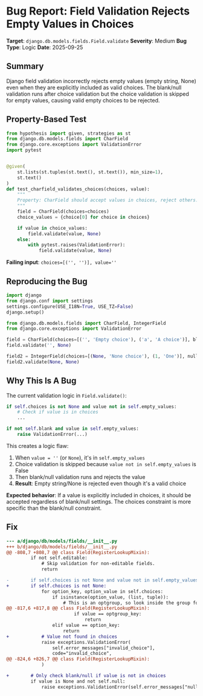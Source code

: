 # Bug Report: Field Validation Rejects Empty Values in Choices

**Target**: `django.db.models.fields.Field.validate`
**Severity**: Medium
**Bug Type**: Logic
**Date**: 2025-09-25

## Summary

Django field validation incorrectly rejects empty values (empty string, None) even when they are explicitly included as valid choices. The blank/null validation runs after choice validation but the choice validation is skipped for empty values, causing valid empty choices to be rejected.

## Property-Based Test

```python
from hypothesis import given, strategies as st
from django.db.models.fields import CharField
from django.core.exceptions import ValidationError
import pytest


@given(
    st.lists(st.tuples(st.text(), st.text()), min_size=1),
    st.text()
)
def test_charfield_validates_choices(choices, value):
    """
    Property: CharField should accept values in choices, reject others.
    """
    field = CharField(choices=choices)
    choice_values = {choice[0] for choice in choices}

    if value in choice_values:
        field.validate(value, None)
    else:
        with pytest.raises(ValidationError):
            field.validate(value, None)
```

**Failing input**: `choices=[('', '')], value=''`

## Reproducing the Bug

```python
import django
from django.conf import settings
settings.configure(USE_I18N=True, USE_TZ=False)
django.setup()

from django.db.models.fields import CharField, IntegerField
from django.core.exceptions import ValidationError

field = CharField(choices=[('', 'Empty choice'), ('a', 'A choice')], blank=False)
field.validate('', None)

field2 = IntegerField(choices=[(None, 'None choice'), (1, 'One')], null=False)
field2.validate(None, None)
```

## Why This Is A Bug

The current validation logic in `Field.validate()`:

```python
if self.choices is not None and value not in self.empty_values:
    # Check if value is in choices
    ...

if not self.blank and value in self.empty_values:
    raise ValidationError(...)
```

This creates a logic flaw:
1. When `value = ''` (or `None`), it's in `self.empty_values`
2. Choice validation is skipped because `value not in self.empty_values` is False
3. Then blank/null validation runs and rejects the value
4. **Result**: Empty string/None is rejected even though it's a valid choice

**Expected behavior**: If a value is explicitly included in choices, it should be accepted regardless of blank/null settings. The choices constraint is more specific than the blank/null constraint.

## Fix

```diff
--- a/django/db/models/fields/__init__.py
+++ b/django/db/models/fields/__init__.py
@@ -808,7 +808,7 @@ class Field(RegisterLookupMixin):
         if not self.editable:
             # Skip validation for non-editable fields.
             return

-        if self.choices is not None and value not in self.empty_values:
+        if self.choices is not None:
             for option_key, option_value in self.choices:
                 if isinstance(option_value, (list, tuple)):
                     # This is an optgroup, so look inside the group for
@@ -817,6 +817,8 @@ class Field(RegisterLookupMixin):
                         if value == optgroup_key:
                             return
                 elif value == option_key:
                     return
+            # Value not found in choices
             raise exceptions.ValidationError(
                 self.error_messages["invalid_choice"],
                 code="invalid_choice",
@@ -824,6 +826,7 @@ class Field(RegisterLookupMixin):
             )

+        # Only check blank/null if value is not in choices
         if value is None and not self.null:
             raise exceptions.ValidationError(self.error_messages["null"], code="null")
```